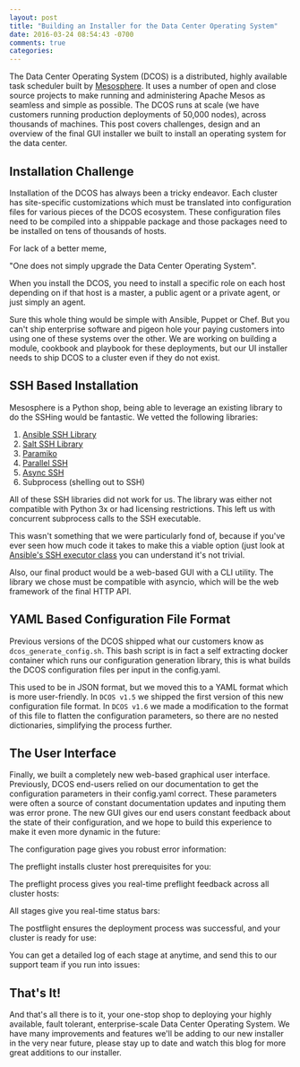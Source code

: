 ```yaml
---
layout: post
title: "Building an Installer for the Data Center Operating System" 
date: 2016-03-24 08:54:43 -0700
comments: true
categories: 
---
```

The Data Center Operating System (DCOS) is a distributed, highly available task scheduler built by [Mesosphere](http://mesosphere.io). It uses a number of open and close source projects to make running and administering Apache Mesos as seamless and simple as possible. The DCOS runs at scale (we have customers running production deployments of 50,000 nodes), across thousands of machines. This post covers challenges, design and an overview of the final GUI installer we built to install an operating system for the data center.  
<!--more-->
## Installation Challenge
Installation of the DCOS has always been a tricky endeavor. Each cluster has site-specific customizations which must be translated into configuration files for various pieces of the DCOS ecosystem. These configuration files need to be compiled into a shippable package and those packages need to be installed on tens of thousands of hosts.

For lack of a better meme,

  "One does not simply upgrade the Data Center Operating System".

When you install the DCOS, you need to install a specific role on each host depending on if that host is a master, a public agent or a private agent, or just simply an agent.

Sure this whole thing would be simple with Ansible, Puppet or Chef. But you can't ship enterprise software and pigeon hole your paying customers into using one of these systems over the other. We are working on building a module, cookbook and playbook for these deployments, but our UI installer needs to ship DCOS to a cluster even if they do not exist.  

## SSH Based Installation
Mesosphere is a Python shop, being able to leverage an existing library to do the SSHing would be fantastic. We vetted the following libraries:

1. [Ansible SSH Library](https://github.com/ansible/ansible)
2. [Salt SSH Library](https://docs.saltstack.com/en/latest/topics/ssh/)
3. [Paramiko](http://www.paramiko.org/)
4. [Parallel SSH](https://pypi.python.org/pypi/parallel-ssh)
5. [Async SSH](http://asyncssh.readthedocs.org/en/latest/)
6. Subprocess (shelling out to SSH)

All of these SSH libraries did not work for us. The library was either not compatible with Python 3x or had licensing restrictions. This left us with concurrent subprocess calls to the SSH executable.

 This wasn't something that we were particularly fond of, because if you've ever seen how much code it takes to make this a viable option (just look at [Ansible's SSH executor class](https://github.com/ansible/ansible/blob/stable-2.0.0.1/lib/ansible/executor/task_executor.py#L49) you can understand it's not trivial.

Also, our final product would be a web-based GUI with a CLI utility. The library we chose must be compatible with asyncio, which will be the web framework of the final HTTP API.

## YAML Based Configuration File Format
Previous versions of the DCOS shipped what our customers know as `dcos_generate_config.sh`. This bash script is in fact a self extracting docker container which runs our configuration generation library, this is what builds the DCOS configuration files per input in the config.yaml.

This used to be in JSON format, but we moved this to a YAML format which is more user-friendly. In `DCOS v1.5` we shipped the first version of this new configuration file format. In `DCOS v1.6` we made a modification to the format of this file to flatten the configuration parameters, so there are no nested dictionaries, simplifying the process further.

## The User Interface
Finally, we built a completely new web-based graphical user interface. Previously, DCOS end-users relied on our documentation to get the configuration parameters in their config.yaml correct. These parameters were often a source of constant documentation updates and inputing them was error prone. The new GUI gives our end users constant feedback about the state of their configuration, and we hope to build this experience to make it even more dynamic in the future:

<SS WELCOME>

The configuration page gives you robust error information:

<SS CONFIGURE>

The preflight installs cluster host prerequisites for you:

<SS WARNING>

The preflight process gives you real-time preflight feedback across all cluster hosts:

<SS PREFLIGHT ERROR OUTPUT>

All stages give you real-time status bars:

<SS DEPLOY STATUS BARS>

The postflight ensures the deployment process was successful, and your cluster is ready for use:

<SS POSTFLIGHT RUNNING>
<SS SUCCESS>

You can get a detailed log of each stage at anytime, and send this to our support team if you run into issues:

<SS LOGS>

## That's It! 
And that's all there is to it, your one-stop shop to deploying your highly available, fault tolerant, enterprise-scale Data Center Operating System. We have many improvements and features we'll be adding to our new installer in the very near future, please stay up to date and watch this blog for more great additions to our installer.  
